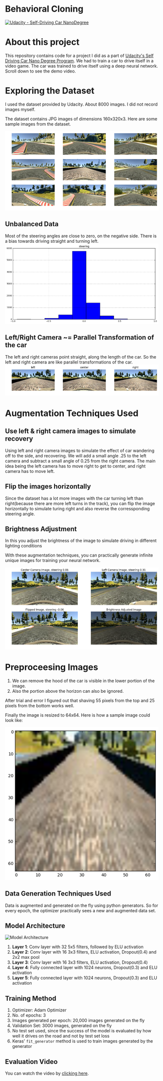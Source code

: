 # Behavioral Cloning
[![Udacity - Self-Driving Car NanoDegree](https://s3.amazonaws.com/udacity-sdc/github/shield-carnd.svg)](http://www.udacity.com/drive)


# About this project
This repository contains code for a project I did as a part of [Udacity's Self Driving Car Nano Degree Program](https://www.udacity.com/drive). We had to train a car to drive itself in a video game. The car was trained to drive itself using a deep neural network. Scroll down to see the demo video.

# Exploring the Dataset
I used the dataset provided by Udacity. About 8000 images. I did not record images myself.

The dataset contains JPG images of dimensions 160x320x3. Here are some sample images from the dataset.

![Sample Images](assets/sample_images.png)

## Unbalanced Data
Most of the steering angles are close to zero, on the negative side. There is a bias towards driving straight and turning left.
![Unbalanced data](assets/unbalanced_data.png)

## Left/Right Camera ~= Parallel Transformation of the car
The left and right cameras point straight, along the length of the car. So the left and right camera are like parallel transformations of the car.
![Cameras](assets/cameras.png)

# Augmentation Techniques Used

## Use left & right camera images to simulate recovery
Using left and right camera images to simulate the effect of car wandering off to the side, and recovering. We will add a small angle .25 to the left camera and subtract a small angle of 0.25 from the right camera. The main idea being the left camera has to move right to get to center, and right camera has to move left.

## Flip the images horizontally
Since the dataset has a lot more images with the car turning left than right(because there are more left turns in the track), you can flip the image horizontally to simulate turing right and also reverse the corressponding steering angle.

## Brightness Adjustment
In this you adjust the brightness of the image to simulate driving in different lighting conditions

With these augmentation techniques, you can practically generate infinite unique images for training your neural network.

![Augmented Images](assets/augmentation.png)

# Preproceesing Images
1. We can remove the hood of the car is visible in the lower portion of the image.
2. Also the portion above the horizon can also be ignored.

After trial and error I figured out that shaving 55 pixels from the top and 25 pixels from the bottom works well.

Finally the image is resized to 64x64. Here is how a sample image could look like:

![**Final Image 64x64x3 image**](assets/resized.png)

## Data Generation Techniques Used
Data is augmented and generated on the fly using python generators. So for every epoch, the optimizer practically sees a new and augmented data set.

## Model Architecture

![Model Architecture](assets/model_architecture.png)

1. **Layer 1**: Conv layer with 32 5x5 filters, followed by ELU activation
2. **Layer 2**: Conv layer with 16 3x3 filters, ELU activation, Dropout(0.4) and 2x2 max pool
3. **Layer 3**: Conv layer with 16 3x3 filters, ELU activation, Dropout(0.4)
4. **Layer 4**: Fully connected layer with 1024 neurons, Dropout(0.3) and ELU activation
5. **Layer 5**: Fully connected layer with 1024 neurons, Dropout(0.3) and ELU activation

## Training Method

1. Optimizer: Adam Optimizer
2. No. of epochs: 3
3. Images generated per epoch: 20,000 images generated on the fly
3. Validation Set: 3000 images, generated on the fly
4. No test set used, since the success of the model is evaluated by how well it drives on the road and not by test set loss
5. Keras' `fit_generator` method is used to train images generated by the generator

## Evaluation Video

You can watch the video by [clicking here]("./Track1.mp4").



